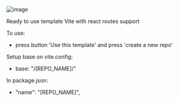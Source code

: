 ![image](https://github.com/thelostsoul88/vite-template/assets/48189332/03304ce3-18d3-476c-857a-bf4db07472de)

 Ready to use template Vite with react routes support
 
 To use:
 - press button 'Use this template' and press 'create a new repo'
 
 Setup base on vite.config:
 - base: "/[REPO_NAME]/"

 In package.json:
 - "name": "[REPO_NAME]",
